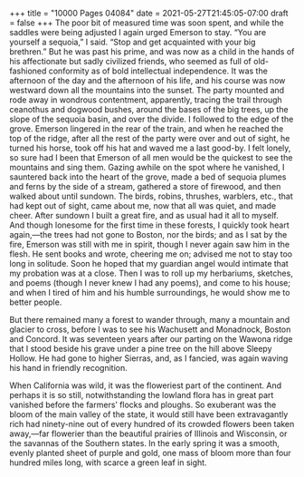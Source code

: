 +++
title = "10000 Pages 04084"
date = 2021-05-27T21:45:05-07:00
draft = false
+++
The poor bit of measured time was soon spent, and while the saddles were being adjusted I again urged Emerson to stay. “You are yourself a sequoia,” I said. “Stop and get acquainted with your big brethren.” But he was past his prime, and was now as a child in the hands of his affectionate but sadly civilized friends, who seemed as full of old-fashioned conformity as of bold intellectual independence. It was the afternoon of the day and the afternoon of his life, and his course was now westward down all the mountains into the sunset. The party mounted and rode away in wondrous contentment, apparently, tracing the trail through ceanothus and dogwood bushes, around the bases of the big trees, up the slope of the sequoia basin, and over the divide. I followed to the edge of the grove. Emerson lingered in the rear of the train, and when he reached the top of the ridge, after all the rest of the party were over and out of sight, he turned his horse, took off his hat and waved me a last good-by. I felt lonely, so sure had I been that Emerson of all men would be the quickest to see the mountains and sing them. Gazing awhile on the spot where he vanished, I sauntered back into the heart of the grove, made a bed of sequoia plumes and ferns by the side of a stream, gathered a store of firewood, and then walked about until sundown. The birds, robins, thrushes, warblers, etc., that had kept out of sight, came about me, now that all was quiet, and made cheer. After sundown I built a great fire, and as usual had it all to myself. And though lonesome for the first time in these forests, I quickly took heart again,—the trees had not gone to Boston, nor the birds; and as I sat by the fire, Emerson was still with me in spirit, though I never again saw him in the flesh. He sent books and wrote, cheering me on; advised me not to stay too long in solitude. Soon he hoped that my guardian angel would intimate that my probation was at a close. Then I was to roll up my herbariums, sketches, and poems (though I never knew I had any poems), and come to his house; and when I tired of him and his humble surroundings, he would show me to better people.

But there remained many a forest to wander through, many a mountain and glacier to cross, before I was to see his Wachusett and Monadnock, Boston and Concord. It was seventeen years after our parting on the Wawona ridge that I stood beside his grave under a pine tree on the hill above Sleepy Hollow. He had gone to higher Sierras, and, as I fancied, was again waving his hand in friendly recognition.

When California was wild, it was the floweriest part of the continent. And perhaps it is so still, notwithstanding the lowland flora has in great part vanished before the farmers’ flocks and ploughs. So exuberant was the bloom of the main valley of the state, it would still have been extravagantly rich had ninety-nine out of every hundred of its crowded flowers been taken away,—far flowerier than the beautiful prairies of Illinois and Wisconsin, or the savannas of the Southern states. In the early spring it was a smooth, evenly planted sheet of purple and gold, one mass of bloom more than four hundred miles long, with scarce a green leaf in sight.
